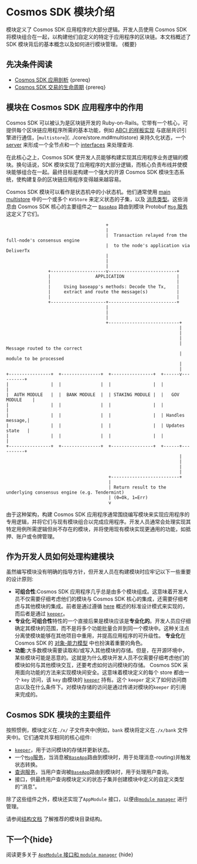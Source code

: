 # Cosmos SDK 模块介绍

模块定义了 Cosmos SDK 应用程序的大部分逻辑。开发人员使用 Cosmos SDK 将模块组合在一起，以构建他们自定义的特定于应用程序的区块链。本文档概述了 SDK 模块背后的基本概念以及如何进行模块管理。 {概要}

## 先决条件阅读

- [Cosmos SDK 应用剖析](../basics/app-anatomy.md) {prereq}
- [Cosmos SDK 交易的生命周期](../basics/tx-lifecycle.md) {prereq}

## 模块在 Cosmos SDK 应用程序中的作用

Cosmos SDK 可以被认为是区块链开发的 Ruby-on-Rails。它带有一个核心，可提供每个区块链应用程序所需的基本功能，例如 [ABCI 的样板实现](../core/baseapp.md) 与底层共识引擎进行通信，[`multistore`](. ./core/store.md#multistore) 来持久化状态，一个 [server](../core/node.md) 来形成一个全节点和一个 [interfaces](./module-interfaces.md) 来处理查询.

在此核心之上，Cosmos SDK 使开发人员能够构建实现其应用程序业务逻辑的模块。换句话说，SDK 模块实现了应用程序的大部分逻辑，而核心负责布线并使模块能够组合在一起。最终目标是构建一个强大的开源 Cosmos SDK 模块生态系统，使构建复杂的区块链应用程序变得越来越容易。

Cosmos SDK 模块可以看作是状态机中的小状态机。他们通常使用 [main multistore](../core/store.md) 中的一个或多个 `KVStore` 来定义状态的子集，以及 [消息类型](./messages-and-查询.md#messages)。这些消息由 Cosmos SDK 核心的主要组件之一 [`BaseApp`](../core/baseapp.md) 路由到模块 Protobuf [`Msg` 服务](./msg-services.md)这定义了它们。 

```
                                      +
                                      |
                                      |  Transaction relayed from the full-node's consensus engine
                                      |  to the node's application via DeliverTx
                                      |
                                      |
                                      |
                +---------------------v--------------------------+
                |                 APPLICATION                    |
                |                                                |
                |     Using baseapp's methods: Decode the Tx,    |
                |     extract and route the message(s)           |
                |                                                |
                +---------------------+--------------------------+
                                      |
                                      |
                                      |
                                      +---------------------------+
                                                                  |
                                                                  |
                                                                  |
                                                                  |  Message routed to the correct
                                                                  |  module to be processed
                                                                  |
                                                                  |
+----------------+  +---------------+  +----------------+  +------v----------+
|                |  |               |  |                |  |                 |
|  AUTH MODULE   |  |  BANK MODULE  |  | STAKING MODULE |  |   GOV MODULE    |
|                |  |               |  |                |  |                 |
|                |  |               |  |                |  | Handles message,|
|                |  |               |  |                |  | Updates state   |
|                |  |               |  |                |  |                 |
+----------------+  +---------------+  +----------------+  +------+----------+
                                                                  |
                                                                  |
                                                                  |
                                                                  |
                                       +--------------------------+
                                       |
                                       | Return result to the underlying consensus engine (e.g. Tendermint)
                                       | (0=Ok, 1=Err)
                                       v
```

由于这种架构，构建 Cosmos SDK 应用程序通常围绕编写模块来实现应用程序的专用逻辑，并将它们与现有模块组合以完成应用程序。开发人员通常会处理实现其特定用例所需逻辑但尚不存在的模块，并将使用现有模块实现更通用的功能，如抵押、账户或令牌管理。

## 作为开发人员如何处理构建模块

虽然编写模块没有明确的指导方针，但开发人员在构建模块时应牢记以下一些重要的设计原则:

- **可组合性**:Cosmos SDK 应用程序几乎总是由多个模块组成。这意味着开发人员不仅需要仔细考虑他们的模块与 Cosmos SDK 核心的集成，还需要仔细考虑与其他模块的集成。前者是通过遵循 [here](#main-components-of-sdk-modules) 概述的标准设计模式来实现的，而后者是通过 [`keeper`]( ./keeper.md)。
- **专业化**:**可组合性**特性的一个直接后果是模块应该是**专业化的**。开发人员应仔细确定其模块的范围，而不是将多个功能批量合并到同一个模块中。这种关注点分离使模块能够在其他项目中重用，并提高应用程序的可升级性。 **专业化**在 Cosmos SDK 的 [对象-能力模型](../core/ocap.md) 中也扮演着重要的角色。
- **功能**:大多数模块需要读取和/或写入其他模块的存储。但是，在开源环境中，某些模块可能是恶意的。这就是为什么模块开发人员不仅需要仔细考虑他们的模块如何与其他模块交互，还要考虑如何访问模块的存储。 Cosmos SDK 采用面向功能的方法来实现模块间安全。这意味着模块定义的每个 store 都由一个 `key` 访问，该 `key` 由模块的 [`keeper`](./keeper.md) 持有。这个 `keeper` 定义了如何访问商店以及在什么条件下。对模块存储的访问是通过传递对模块的`keeper` 的引用来完成的。

## Cosmos SDK 模块的主要组件

按照惯例，模块定义在`./x/` 子文件夹中(例如，`bank` 模块将定义在`./x/bank` 文件夹中)。它们通常共享相同的核心组件:

- [`keeper`](./keeper.md)，用于访问模块的存储并更新状态。
- 一个[`Msg`服务](./messages-and-queries.md#messages)，当消息被[`BaseApp`](../core/baseapp.md#message)路由到模块时，用于处理消息-routing)并触发状态转换。
- [查询服务](./query-services.md)，当用户查询被[`BaseApp`](../core/baseapp.md#query-routing)路由到模块时，用于处理用户查询。
- 接口，供最终用户查询模块定义的状态子集并创建模块中定义的自定义类型的“消息”。

除了这些组件之外，模块还实现了`AppModule` 接口，以便由[`module manager`](./module-manager.md) 进行管理。

请参阅[结构文档](./structure.md) 了解推荐的模块目录结构。

## 下一个{hide}

阅读更多关于 [`AppModule` 接口和 `module manager`](./module-manager.md) {hide} 